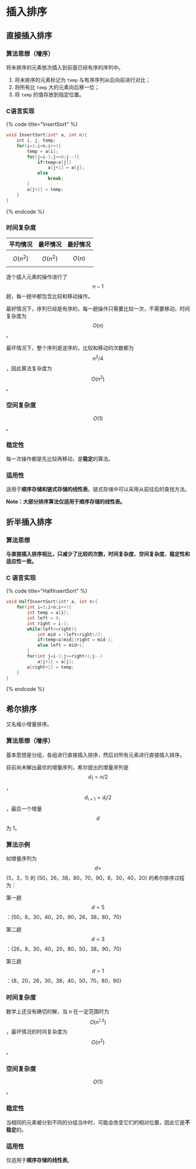 # 插入排序

## 直接插入排序

### 算法思想（增序）

将未排序的元素依次插入到前面已经有序的序列中。

1. 将未排序的元素标记为 `temp` 与有序序列从后向前进行对比；
2. 将所有比 `temp` 大的元素向后移一位；
3. 将 `temp` 的值存放到指定位置。

### C语言实现

{% code title="InsertSort" %}
```c
void InsertSort(int* a, int n){
    int i, j, temp;
    for(i=1;i<n;i++){
        temp = a[i];
        for(j=i-1;j>=0;j--){
            if(temp<a[j])
                a[j+1] = a[j];
            else
                break;
        }
        a[j+1] = temp;
    }
}
```
{% endcode %}

### 时间复杂度

| 平均情况 | 最坏情况 | 最好情况 |
| :---: | :---: | :---: |
| $$O(n^2)$$  | $$O(n^2)$$  | $$O(n)$$  |

逐个插入元素的操作进行了 $$n-1$$ 趟，每一趟中都包含比较和移动操作。

最好情况下，序列已经是有序的，每一趟操作只需要比较一次，不需要移动，时间复杂度为 $$O(n)$$ 。

最坏情况下，整个序列是逆序的，比较和移动的次数都为 $$n^2/4$$ ，因此算法复杂度为 $$O(n^2)$$ 。

### 空间复杂度

$$O(1)$$ 。

### 稳定性

每一次操作都是先比较再移动，是**稳定**的算法。

### 适用性

适用于**顺序存储和链式存储的线性表**。链式存储中可以采用从前往后的查找方法。

**Note：大部分排序算法仅适用于顺序存储的线性表。**

## 折半插入排序

### 算法思想

**与直接插入排序相比，只减少了比较的次数，时间复杂度、空间复杂度、稳定性和适应性一致。**

### C 语言实现

{% code title="HalfInsertSort" %}
```c
void HalfInsertSort(int* a, int n){
    for(int i=1;i<n;i++){
        int temp = a[i];
        int left = 0;
        int right = i-1;
        while(left<=right){
            int mid = (left+right)/2;
            if(temp<a[mid])right = mid-1;
            else left = mid+1;
        }
        for(int j=i-1;j>=right+1;j--)
            a[j+1] = a[j];
        a[right+1] = temp;
    }
}
```
{% endcode %}

## 希尔排序

又名缩小增量排序。

### 算法思想（增序）

基本思想是分组，各组进行直接插入排序，然后对所有元素进行直接插入排序。

目前尚未解出最优的增量序列，希尔提出的增量序列是 $$d_1=n/2$$， $$d_{i+1}=d_i/2$$，最后一个增量 $$d$$ 为 1。

### 算法示例

如增量序列为  $$d=$$ {5，3，1} 的 {50，26，38，80，70，90，8，30，40，20} 的希尔排序过程为：

第一趟 $$d=5$$ ：{50，8，30，40，20，90，26，38，80，70}

第二趟 $$d=3$$ ：{26，8，30，40，20，80，50，38，90，70}

第三趟 $$d=1$$ ：{8，20，26，30，38，40，50，70，80，90}

### 时间复杂度

数学上还没有确切的解，当 n 在一定范围时为 $$O(n^{1.3})$$ ，最坏情况的时间复杂度为 $$O(n^2)$$ 。

### 空间复杂度

$$O(1)$$ 。

### 稳定性

当相同的元素被分到不同的分组当中时，可能会改变它们的相对位置，因此它是**不稳定**的。

### 适用性

仅适用于**顺序存储的线性表**。

